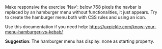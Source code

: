 Make responsive the exercise 'Nav': below 768 pixels the navbar is replaced by an hamburger menu without functionalities, it just appears. Try to create the hamburger menu both with CSS rules and using an icon.

Use this documentation if you need help: https://uxpickle.com/know-your-menu-hamburger-vs-kebab/

**Suggestion**:
The hamburger menu has display: none as starting property.